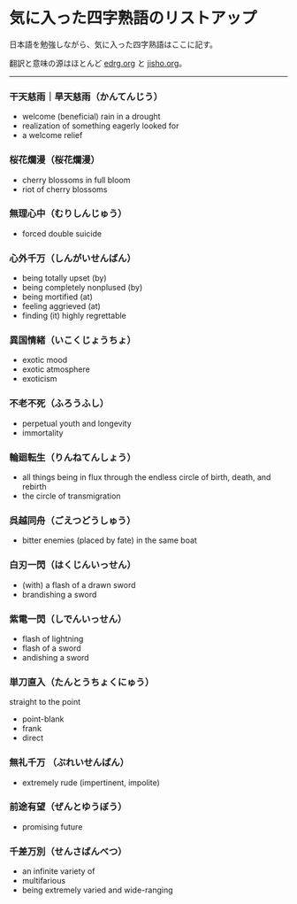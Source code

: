 # 気に入った四字熟語のリストアップ

日本語を勉強しながら、気に入った四字熟語はここに記す。

翻訳と意味の源はほとんど [edrg.org](http://www.edrdg.org/projects/yojijukugo.html) と [jisho.org](https://jisho.org/)。

---

### 干天慈雨｜旱天慈雨（かんてんじう）
- welcome (beneficial) rain in a drought
- realization of something eagerly looked for
- a welcome relief

### 桜花爛漫（桜花爛漫）
- cherry blossoms in full bloom
- riot of cherry blossoms

### 無理心中（むりしんじゅう）
- forced double suicide

### 心外千万（しんがいせんばん）
- being totally upset (by)
- being completely nonplused (by)
- being mortified (at)
- feeling aggrieved (at)
- finding (it) highly regrettable

### 異国情緒（いこくじょうちょ）
- exotic mood
- exotic atmosphere
- exoticism

### 不老不死（ふろうふし）
- perpetual youth and longevity
- immortality

### 輪廻転生（りんねてんしょう）
- all things being in flux through the endless circle of birth, death, and rebirth
- the circle of transmigration

### 呉越同舟（ごえつどうしゅう）
- bitter enemies (placed by fate) in the same boat

### 白刃一閃（はくじんいっせん）
- (with) a flash of a drawn sword
- brandishing a sword

### 紫電一閃（しでんいっせん）
- flash of lightning
- flash of a sword
- andishing a sword

### 単刀直入（たんとうちょくにゅう）
straight to the point
- point-blank
- frank
- direct

### 無礼千万 （ぶれいせんばん）
- extremely rude (impertinent, impolite)

### 前途有望（ぜんとゆうぼう）
- promising future

### 千差万別（せんさばんべつ）
- an infinite variety of
- multifarious
- being extremely varied and wide-ranging
